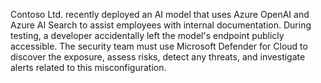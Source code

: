 Contoso Ltd. recently deployed an AI model that uses Azure OpenAI and Azure AI Search to assist employees with internal documentation. During testing, a developer accidentally left the model's endpoint publicly accessible. The security team must use Microsoft Defender for Cloud to discover the exposure, assess risks, detect any threats, and investigate alerts related to this misconfiguration.
